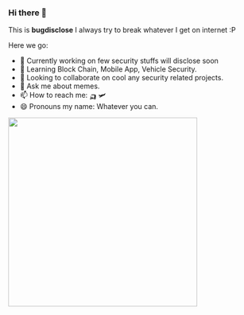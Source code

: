 ### Hi there 👋

This is **bugdisclose** I always try to break whatever I get on internet :P 

Here we go:

- 🔭 Currently working on few security stuffs will disclose soon
- 🌱 Learning Block Chain, Mobile App, Vehicle Security.
- 👯 Looking to collaborate on cool any security related projects.
- 💬 Ask me about memes.
- 📫 How to reach me: 🛺 🛩
- 😄 Pronouns my name: Whatever you can.

<img align='center' src="https://github-readme-stats.vercel.app/api?username=bugdisclose&show_icons=true&theme=gotham" width="380">
